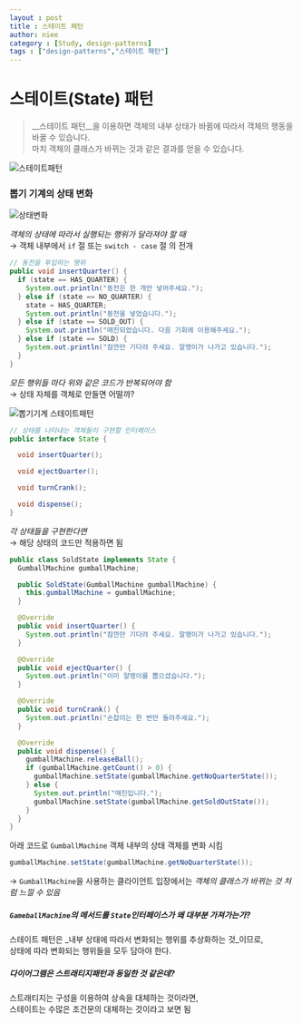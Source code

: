 ```yaml
---
layout : post
title : 스테이트 패턴
author: niee
category : [Study, design-patterns]
tags : ["design-patterns","스테이트 패턴"]
---
```


# 스테이트(State) 패턴
> __스테이트 패턴__을 이용하면 객체의 내부 상태가 바뀜에 따라서 객체의 행동을
바꿀 수 있습니다.  
> 마치 객체의 클래스가 바뀌는 것과 같은 결과를 얻을 수 있습니다.

![스테이트패턴](https://58swcw-dm2305.files.1drv.com/y3mKy1swAVQHWIxILLaQSO_zoeC6-Pu_p2DU7TT-WP_OdnaIroMkNVOFzaFJ_cHmFgKV9nBPHMmpLLAhflmjpF0G5J2drs27rj4KLiJf-mrU3LIn5H1hggquWwl3ZZ7cjfx6NQNPWgqSTeJI4UHGo-jpimS-HcpZaUvs9zefzmC6RI?width=503&height=185&cropmode=none)

### 뽑기 기계의 상태 변화

![상태변화](https://58s3cw-dm2305.files.1drv.com/y3m8Q-O5YJADRxsTT_hDrrT4YtiOH6OX_Ev1dOcCrNrLo7dproBFDFQYZfOv8BMTbhNcrSFCjZ4oKrmDM5c19GAQ1EEFsie_2G6jD1ZGMnCH0vu9YF8dYPRDhX8azC_3nr8rb4jq9tFn6jNDl2gKBNIUr1HmHXIIDOdtZEOQD4zPuM?width=358&height=253&cropmode=none)

_객체의 상태에 따라서 실행되는 행위가 달라져야 할 때_  
→ 객체 내부에서 `if` 절 또는 `switch - case` 절 의 전개  

```java
// 동전을 투입하는 행위
public void insertQuarter() {
  if (state == HAS_QUARTER) {
    System.out.println("동전은 한 개만 넣어주세요.");
  } else if (state == NO_QUARTER) {
    state = HAS_QUARTER;
    System.out.println("동전을 넣었습니다.");
  } else if (state == SOLD_OUT) {
    System.out.println("매진되었습니다. 다음 기회에 이용해주세요.");
  } else if (state == SOLD) {
    System.out.println("잠깐만 기다려 주세요. 알맹이가 나가고 있습니다.");
  }
}
```

_모든 행위들 마다 위와 같은 코드가 반복되어야 함_  
→ 상태 자체를 객체로 만들면 어떨까?  

![뽑기기계 스테이트패턴](https://58s2cw-dm2305.files.1drv.com/y3m7qoukjmkgUckDbqXCOW6z8y7cXPea97dk3GnL4QOzzCi6FsoL40iBLPqrvgP1bEXdlNQ9nXc0pQifYJ45e_3JpErxY3h5zHuCus3nyKo7I1DUJTIeaNbbeBvhtIXn1jejIjKS6kTIj_8GD1RzDAp5FMeEgNXV05lSHYkKBDIcYs?width=823&height=379&cropmode=none)

```java
// 상태를 나타내는 객체들이 구현할 인터페이스
public interface State {

  void insertQuarter();

  void ejectQuarter();

  void turnCrank();

  void dispense();
}
```

_각 상태들을 구현한다면_  
→ 해당 상태의 코드만 적용하면 됨  

```java
public class SoldState implements State {
  GumballMachine gumballMachine;

  public SoldState(GumballMachine gumballMachine) {
    this.gumballMachine = gumballMachine;
  }

  @Override
  public void insertQuarter() {
    System.out.println("잠깐만 기다려 주세요. 알맹이가 나가고 있습니다.");
  }

  @Override
  public void ejectQuarter() {
    System.out.println("이미 알맹이를 뽑으셨습니다.");
  }

  @Override
  public void turnCrank() {
    System.out.println("손잡이는 한 번만 돌려주세요.");
  }

  @Override
  public void dispense() {
    gumballMachine.releaseBall();
    if (gumballMachine.getCount() > 0) {
      gumballMachine.setState(gumballMachine.getNoQuarterState());
    } else {
      System.out.println("매진입니다.");
      gumballMachine.setState(gumballMachine.getSoldOutState());
    }
  }
}
```

아래 코드로 `GumballMachine` 객체 내부의 상태 객체를 변화 시킴

```java
gumballMachine.setState(gumballMachine.getNoQuarterState());
```
→ `GumballMachine`을 사용하는 클라이언트 입장에서는 _객체의 클래스가 바뀌는 것 처럼 느낄 수 있음_

##### `GameballMachine`의 메서드를 `State`인터페이스가 왜 대부분 가져가는가?

스테이트 패턴은 _내부 상태에 따라서 변화되는 행위를 추상화하는 것_이므로,  
상태에 따라 변화되는 행위들을 모두 담아야 한다.

##### 다이어그램은 스트래티지패턴과 동일한 것 같은데?

스트래티지는 구성을 이용하여 상속을 대체하는 것이라면,  
스테이트는 수많은 조건문의 대체하는 것이라고 보면 됨
